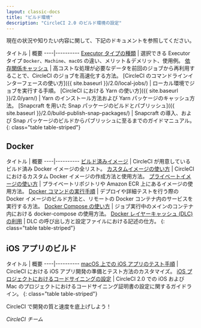 ```yaml
---
layout: classic-docs
title: "ビルド環境"
description: "CircleCI 2.0 のビルド環境の設定"
---
```

現在の状況や知りたい内容に関して、下記のドキュメントを参照してください。

タイトル | 概要 \----|\---\---\----
<a href="{{ site.baseurl }}/2.0/executor-types/">Executor タイプの種類</a> | 選択できる Executor タイプ `Docker`、`Machine`、`macOS` の違い、メリット＆デメリット、使用例。
<a href="{{ site.baseurl }}/2.0/caching/">依存関係キャッシュ</a> | 高コストな処理が必要なデータを前回のジョブから再利用することで、CircleCI のジョブを高速化する方法。 [CircleCI のコマンドラインインターフェースの使い方]({{ site.baseurl }}/2.0/local-jobs/) | ローカル環境でジョブを実行する手順。 [CircleCI における Yarn の使い方]({{ site.baseurl }}/2.0/yarn/) | Yarn のインストール方法および Yarn パッケージのキャッシュ方法。 [Snapcraft を用いた Snap パッケージのビルドとパブリッシュ]({{ site.baseurl }}/2.0/build-publish-snap-packages/) | Snapcraft の導入、および Snap パッケージのビルドからパブリッシュに至るまでのガイドマニュアル。 {: class="table table-striped"}

## Docker

タイトル | 概要 \----|\---\---\----
<a href="{{ site.baseurl }}/2.0/circleci-images/">ビルド済みイメージ</a> | CircleCI が用意しているビルド済み Docker イメージの全リスト。
<a href="{{ site.baseurl }}/2.0/custom-images/">カスタムイメージの使い方</a> | CircleCI におけるカスタム Docker イメージの作成方法と使用方法。
<a href="{{ site.baseurl }}/2.0/private-images/">プライベートイメージの使い方</a> | プライベートリポジトリや Amazon ECR 上にあるイメージの使用方法。
<a href="{{ site.baseurl }}/2.0/building-docker-images/">Docker コマンドの実行手順</a> | デプロイや詳細テストを行う際の Docker イメージのビルド方法と、リモートの Docker コンテナ内のサービスを実行する方法。
<a href="{{ site.baseurl }}/2.0/docker-compose/">Docker Compose の使い方</a> | ジョブ実行中のメインのコンテナ内における docker-compose の使用方法。
<a href="{{ site.baseurl }}/2.0/docker-layer-caching/">Docker レイヤーキャッシュ (DLC) の利用</a> | DLC の呼び出し方と設定ファイルにおける記述の仕方。 {: class="table table-striped"}

## iOS アプリのビルド

タイトル | 概要 \----|\---\---\----
<a href="{{ site.baseurl }}/2.0/testing-ios/">macOS 上での iOS アプリのテスト手順</a> | CircleCI における iOS アプリ開発の準備とテスト方法のカスタマイズ。
<a href="{{ site.baseurl }}/2.0/ios-codesigning/">iOS プロジェクトにおけるコードサイニングの設定</a> | CircleCI 2.0 での iOS および Mac のプロジェクトにおけるコードサイニング証明書の設定に関するガイドライン。 {: class="table table-striped"}

CircleCI で開発の質と速度を底上げしよう！

*CircleCI チーム*
